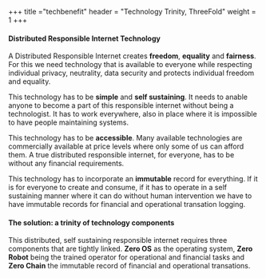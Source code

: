 +++
title ="techbenefit"
header = "Technology Trinity, ThreeFold"
weight = 1
+++



#### Distributed Responsible Internet Technology

A Distributed Responsible Internet creates **freedom**, **equality** and **fairness**.  For this we need technology that is available to everyone while respecting individual privacy, neutrality, data security and protects individual freedom and equality.

This technology has to be **simple** and **self sustaining**. It needs to anable anyone to become a part of this responsible internet without being a technologist.  It has to work everywhere, also in place where it is impossible to have people maintaining systems.

This technology has to be **accessible**. Many available technologies are commercially available at price levels where only some of us can afford them.  A true distributed responsible internet,  for everyone, has to be without any financial requirements.

This technology has to incorporate an **immutable** record for everything.  If it is for everyone to create and consume, if it has to operate in a self sustaining manner where it can do without human intervention we have to have immutable records for financial and operational transation logging.

#### The solution: a trinity of technology components

This distributed, self sustaining responsible internet requires three components that are tightly linked.  **Zero OS** as the operating system, **Zero Robot** being the trained operator for operational and financial tasks and  **Zero Chain** the immutable record of financial and operational transations.
